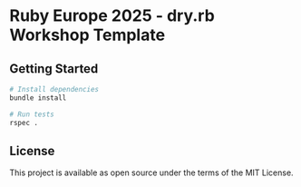 # Ruby Europe 2025 - dry.rb Workshop Template

## Getting Started

```bash
# Install dependencies
bundle install

# Run tests
rspec .
```

## License

This project is available as open source under the terms of the MIT License.
